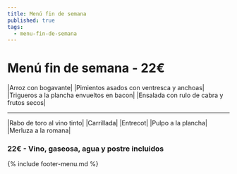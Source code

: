 ```yaml
---
title: Menú fin de semana
published: true
tags:
  - menu-fin-de-semana
---
```


# Menú fin de semana - 22€

|Arroz con bogavante|
|Pimientos asados con ventresca y anchoas|
|Trigueros a la plancha envueltos en bacon|
|Ensalada con rulo de cabra y frutos secos|

------

|Rabo de toro al vino tinto|
|Carrillada|
|Entrecot|
|Pulpo a la plancha|
|Merluza a la romana|

### 22€ - Vino, gaseosa, agua y postre incluidos

{% include footer-menu.md %}

